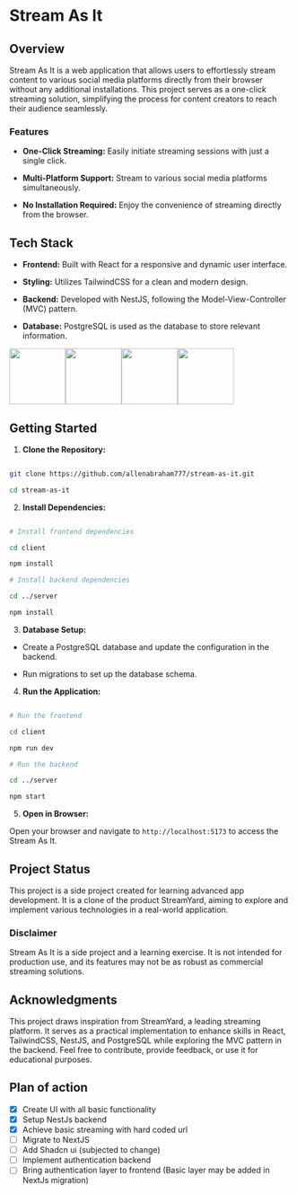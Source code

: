 # Stream As It

## Overview

Stream As It is a web application that allows users to effortlessly stream content to various social media platforms directly from their browser without any additional installations. This project serves as a one-click streaming solution, simplifying the process for content creators to reach their audience seamlessly.

### Features

- **One-Click Streaming:** Easily initiate streaming sessions with just a single click.

- **Multi-Platform Support:** Stream to various social media platforms simultaneously.

- **No Installation Required:** Enjoy the convenience of streaming directly from the browser.

## Tech Stack

- **Frontend:** Built with React for a responsive and dynamic user interface.

- **Styling:** Utilizes TailwindCSS for a clean and modern design.

- **Backend:** Developed with NestJS, following the Model-View-Controller (MVC) pattern.

- **Database:** PostgreSQL is used as the database to store relevant information.

<div style="display:flex;">
  <img src="https://cdn1.iconfinder.com/data/icons/programing-development-8/24/react_logo-512.png" height="100"/>
  <img src="https://seeklogo.com/images/T/tailwind-css-logo-5AD4175897-seeklogo.com.png" height="100"/>
  <img src="https://uxwing.com/wp-content/themes/uxwing/download/brands-and-social-media/nest-js-icon.png" width="100"/>
  <img src="https://upload.wikimedia.org/wikipedia/commons/thumb/2/29/Postgresql_elephant.svg/993px-Postgresql_elephant.svg.png" height="100" />
</div>

## Getting Started

1.  **Clone the Repository:**

```bash

git clone https://github.com/allenabraham777/stream-as-it.git

cd stream-as-it

```

2.  **Install Dependencies:**

```bash

# Install frontend dependencies

cd client

npm install

# Install backend dependencies

cd ../server

npm install

```

3.  **Database Setup:**

- Create a PostgreSQL database and update the configuration in the backend.

- Run migrations to set up the database schema.

4.  **Run the Application:**

```bash

# Run the frontend

cd client

npm run dev

# Run the backend

cd ../server

npm start

```

5.  **Open in Browser:**

Open your browser and navigate to `http://localhost:5173` to access the Stream As It.

## Project Status

This project is a side project created for learning advanced app development. It is a clone of the product StreamYard, aiming to explore and implement various technologies in a real-world application.

### Disclaimer

Stream As It is a side project and a learning exercise. It is not intended for production use, and its features may not be as robust as commercial streaming solutions.

## Acknowledgments

This project draws inspiration from StreamYard, a leading streaming platform. It serves as a practical implementation to enhance skills in React, TailwindCSS, NestJS, and PostgreSQL while exploring the MVC pattern in the backend. Feel free to contribute, provide feedback, or use it for educational purposes.

## Plan of action

- [x] Create UI with all basic functionality
- [x] Setup NestJs backend
- [x] Achieve basic streaming with hard coded url
- [ ] Migrate to NextJS
- [ ] Add Shadcn ui (subjected to change)
- [ ] Implement authentication backend
- [ ] Bring authentication layer to frontend (Basic layer may be added in NextJs migration)
